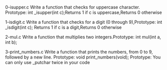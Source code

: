 0-isupper.c Write a function that checks for uppercase character.
Prototype: int _isupper(int c);Returns 1 if c is uppercase,Returns 0 otherwise

1-isdigit.c Write a function that checks for a digit (0 through 9),Prototype: int _isdigit(int c);
Returns 1 if c is a digit,Returns 0 otherwise

2-mul.c Write a function that multiplies two integers.Prototype: int mul(int a, int b);

3-print_numbers.c Write a function that prints the numbers, from 0 to 9, followed by a new line.
Prototype: void print_numbers(void); Prototype: You can only use _putchar twice in your code